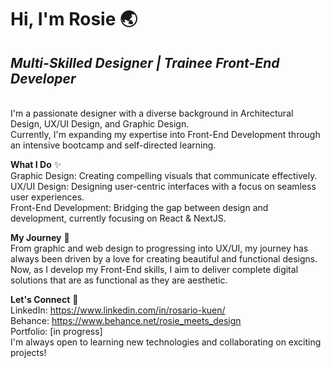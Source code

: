# Hi, I'm Rosie 🌏  
## *Multi-Skilled Designer | Trainee Front-End Developer*

<br/> I'm a passionate designer with a diverse background in Architectural Design, UX/UI Design, and Graphic Design.<br/> Currently, I'm expanding my expertise into Front-End Development through an intensive bootcamp and self-directed learning.

**What I Do** ✨ <br/>
Graphic Design: Creating compelling visuals that communicate effectively.<br/>
UX/UI Design: Designing user-centric interfaces with a focus on seamless user experiences.<br/>
Front-End Development: Bridging the gap between design and development, currently focusing on React & NextJS.

**My Journey** 🚀<br/>
From graphic and web design to progressing into UX/UI, my journey has always been driven by a love for creating beautiful and functional designs. Now, as I develop my Front-End skills, I aim to deliver complete digital solutions that are as functional as they are aesthetic.

**Let's Connect** 🤝<br/>
LinkedIn: https://www.linkedin.com/in/rosario-kuen/ <br/>
Behance: https://www.behance.net/rosie_meets_design <br/>
Portfolio: [in progress] <br/>
I'm always open to learning new technologies and collaborating on exciting projects!
